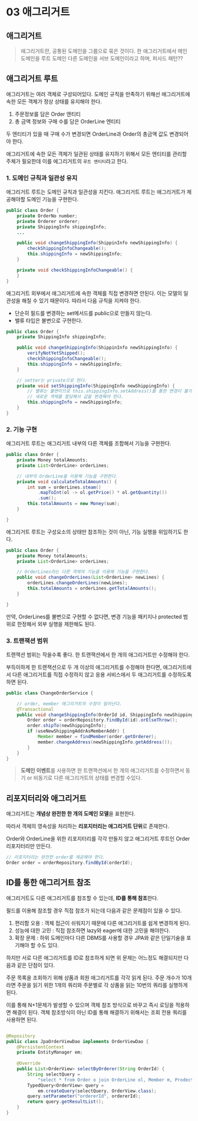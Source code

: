 # 03 애그리거트

## 애그리거트

> 애그리거트란, 공통된 도메인을 그룹으로 묶은 것이다.
> 한 애그리거트에서 메인 도메인을 루트 도메인
> 다른 도메인을 서브 도메인이라고 하며, 퍼사드 패턴??

## 애그리거트 루트

애그리거트는 여러 객체로 구성되어있다.
도메인 규칙을 만족하기 위해선 애그리거트에 속한 모든 객체가 정상 상태를 유지해야 한다.

1. 주문정보를 담은 Order 엔티티
2. 총 금액 정보와 구매 수를 담은 OrderLine 엔티티

두 엔티티가 있을 때 구매 수가 변경되면 OrderLine과 Order의 총금액 값도 변경되어야 한다.

애그리거트에 속한 모든 객체가 일관된 상태를 유지하기 위해서 모든 엔티티를 관리할 주체가 필요한데 이를 에그리거트의 `루트 엔티티`라고 한다.

### 1. 도메인 규칙과 일관성 유지

애그리거트 루트는 도메인 규칙과 일관성을 지킨다.
애그리거트 루트는 애그리거트가 제공해야할 도메인 기능을 구현한다.

```java
public class Order {
	private OrderNo number;
	private Orderer orderer;
	private ShippingInfo shippingInfo;
	...

	public void changeShippingInfo(ShippinInfo newShippingInfo) {
		checkShippingInfoChangeable();
		this.shippingInfo = newShippingInfo;
	}

	private void checkShippingInfoChangeable() {
	}
}
```

애그리거트 외부에서 애그리거트에 속한 객체를 직접 변경하면 안된다.
이는 모델의 일관성을 해칠 수 있기 때문이다.
따라서 다음 규칙을 지켜야 한다.

- 단순히 필드를 변경하는 set메서드를 public으로 만들지 않는다.
- 밸류 타입은 불변으로 구현한다.

```java
public class Order {
	private ShippingInfo shippingInfo;

	public void changeShippingInfo(ShippinInfo newShippingInfo) {
		verifyNotYetShipped();
		checkShippingInfoChangeable();
		this.shippingInfo = newShippingInfo;
	}

	// setter는 private으로 한다.
	private void setShippingInfo(ShippingInfo newShippingInfo) {
		// 밸류는 불변이므로 this.shippingInfo.setAddress()를 통한 변경이 불가능하다.
		// 새로운 객체를 할당해서 값을 변경해야 한다.
		this.shippingInfo = newShippingInfo;
	}
}
```

### 2. 기능 구현

애그리거트 루트는 애그리거트 내부의 다른 객체를 조합해서 기능을 구현한다.

```java
public class Order {
	private Money totalAmounts;
	private List<OrderLine> orderLines;

	// 내부의 OrderLine을 이용해 기능을 구현한다.
	private void calculateTotalAmounts() {
		int sum = orderLines.steam()
			.mapToInt(ol -> ol.getPrice() * ol.getQuantity())
			.sum();
		this.totalAmounts = new Money(sum);
	}

}
```

애그리거트 루트는 구성요소의 상태만 참조하는 것이 아닌, 기능 실행을 위임하기도 한다.

```java
public class Order {
	private Money totalAmounts;
	private List<OrderLine> orderLines;

	// OrderLines라는 다른 객체의 기능을 이용해 기능을 구현한다.
	public void changeOrderLines(List<OrderLine> newLines) {
		orderLines.changeOrderLines(newLines);
		this.totalAmounts = orderLines.getTotalAmounts();
	}

}
```

만약, OrderLines를 불변으로 구현할 수 없다면, 변경 기능을 패키지나 protected 범위로 한정해서 외부 실행을 제한해도 된다.

### 3. 트랜잭션 범위
트랜잭션 범위는 작을수록 좋다. 한 트랜잭션에서 한 개의 애그리거트만 수정해야 한다.

부득이하게 한 트랜잭션으로 두 개 이상의 애그리거트를 수정해야 한다면, 애그리거트에서 다른 애그리거트를 직접 수정하지 않고 응용 서비스에서 두 애그리거트를 수정하도록 하면 된다.

```java
public class ChangeOrderService {

	// order, member 애그리거트의 수정이 일어난다.
	@Transactional
	public void changeShippingInfo(OrderId id, ShippingInfo newShippingInfo, boolean useNewShippingAddrAsMemberAddr) {
		Order order = orderRepository.findById(id).orElseThrow();
		order.shipTo(newShippingInfo);
		if (useNewShippingAddrAsMemberAddr) {
			Member member = findMember(order.getOrderer);
			member.changeAddress(newShippingInfo.getAddress());
        }
	}
}
```

> **도메인 이벤트**를 사용하면 한 트랜잭션에서 한 개의 애그리거트를 수정하면서 동기 or 비동기로 다른 애그리거트의 상태를 변경할 수있다.

## 리포지터리와 애그리거트

애그리거트는 **개념상 완전한 한 개의 도메인 모델**을 표현한다.

따라서 객체의 영속성을 처리하는 **리포지터리는 애그리거트 단위**로 존재한다.

Order와 OrderLine을 위한 리포지터리를 각각 만들지 않고 애그리거트 루트인 Order 리포지터리만 만든다.

```java
// 리포지터리는 완전한 order를 제공해야 한다.
Order order = orderRepository.findById(orderId);
```

## ID를 통한 애그리거트 참조
애그리거트도 다른 애그리거트를 참조할 수 있는데, **ID를 통해 참조**한다.

필드를 이용해 참조할 경우 직접 참조가 되는데 다음과 같은 문제점이 있을 수 있다.

1. 편리함 오용 : 객체 접근이 쉬워지기 때문에 다른 애그리거트를 쉽게 변경하게 된다.
2. 성능에 대한 고민 : 직접 참조하면 lazy와 eager에 대한 고민을 해야한다.
3. 확장 문제 : 하위 도메인마다 다른 DBMS를 사용할 경우 JPA와 같은 단일기술을 포기해야 할 수도 있다.

하지만 서로 다른 애그리거트를 ID로 참조하게 되면 위 문제는 어느정도 해결되지만 다음과 같은 단점이 있다.

주문 목록을 조회하기 위해 상품과 회원 애그리거트를 각각 읽게 된다. 
주문 개수가 10개라면 주문을 읽기 위한 1개의 쿼리와 주문별로 각 상품을 읽는 10번의 쿼리를 실행하게 된다.

이를 통해 N+1문제가 발생할 수 있으며 객체 참조 방식으로 바꾸고 즉시 로딩을 적용하면 해결이 된다.
객체 참조방식이 아닌 ID를 통해 해결하기 위해서는 조회 전용 쿼리를 사용하면 된다.

```java

@Repository
public class JpaOrderViewDao implements OrderViewDao {
	@PersistentContext
    private EntityManager em;
	
	@Override
    public List<OrderView> selectByOrderer(String OrderId) {
		String selectQuery = 
            "select * from Order o join OrderLine ol, Member m, Prodect p ..."// 조인 쿼리
        TypedQuery<OrderView> query = 
            em.createQuery(selectQuery, OrderView.class);
		query.setParameter("ordererId", ordererId);
		return query.getResultList();
    }
}
```


